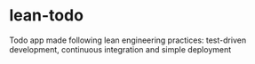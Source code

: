 lean-todo
=========

Todo app made following lean engineering practices: test-driven development, continuous integration and simple deployment
